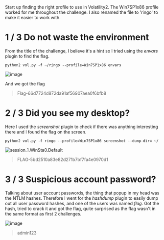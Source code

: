 Start up finding the right profile to use in Volatility2. The Win7SP1x86 profile worked for me throughout the challenge. I also renamed the file to 'ringo' to make it easier to work with.

# 1 / 3 Do not waste the environment
From the title of the challenge, I believe it's a hint so I tried using the *envars* plugin to find the flag.
```
python2 vol.py -f ~/ringo --profile=Win7SP1x86 envars
```
![image](https://hackmd.io/_uploads/S1cUvkTo6.png)

And we got the flag
> Flag-66d7724d872da91af56907aea0f6bfb8

# 2 / 3 Did you see my desktop?
Here I used the *screenshot* plugin to check if there was anything interesting there and I found the flag on the screen.
```
python2 vol.py -f ringo --profile=Win7SP1x86 screenshot --dump-dir= ~/
```
![session_1.WinSta0.Default](https://hackmd.io/_uploads/HyClD1aoT.png)
> FLAG-5bd2510a83e82d271b7bf7fa4e0970d1

# 3 / 3 Suspicious account password?
Talking about user account passwords, the thing that popup in my head was the NTLM hashes. Therefore I went for the *hashdump* plugin to easily dump out all user password hashes, and one of the users was named *flag*. Got the hash, tried to crack it and got the flag, quite surprised as the flag wasn't in the same format as first 2 challenges.

![image](https://hackmd.io/_uploads/S1UyPJaia.png)
>admin123